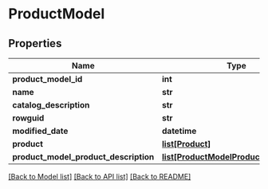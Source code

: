 # ProductModel

## Properties
Name | Type | Description | Notes
------------ | ------------- | ------------- | -------------
**product_model_id** | **int** |  | [optional] 
**name** | **str** |  | [optional] 
**catalog_description** | **str** |  | [optional] 
**rowguid** | **str** |  | [optional] 
**modified_date** | **datetime** |  | [optional] 
**product** | [**list[Product]**](Product.md) |  | [optional] 
**product_model_product_description** | [**list[ProductModelProductDescription]**](ProductModelProductDescription.md) |  | [optional] 

[[Back to Model list]](../README.md#documentation-for-models) [[Back to API list]](../README.md#documentation-for-api-endpoints) [[Back to README]](../README.md)


